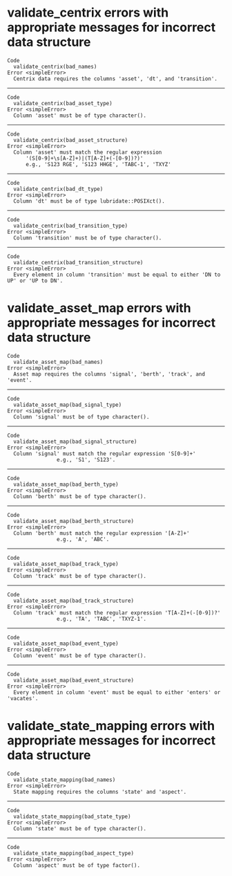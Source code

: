 # validate_centrix errors with appropriate messages for incorrect data structure

    Code
      validate_centrix(bad_names)
    Error <simpleError>
      Centrix data requires the columns 'asset', 'dt', and 'transition'.

---

    Code
      validate_centrix(bad_asset_type)
    Error <simpleError>
      Column 'asset' must be of type character().

---

    Code
      validate_centrix(bad_asset_structure)
    Error <simpleError>
      Column 'asset' must match the regular expression
          '(S[0-9]+\s[A-Z]+)|(T[A-Z]+(-[0-9])?)'
          e.g., 'S123 RGE', 'S123 HHGE', 'TABC-1', 'TXYZ'

---

    Code
      validate_centrix(bad_dt_type)
    Error <simpleError>
      Column 'dt' must be of type lubridate::POSIXct().

---

    Code
      validate_centrix(bad_transition_type)
    Error <simpleError>
      Column 'transition' must be of type character().

---

    Code
      validate_centrix(bad_transition_structure)
    Error <simpleError>
      Every element in column 'transition' must be equal to either 'DN to UP' or 'UP to DN'.

# validate_asset_map errors with appropriate messages for incorrect data structure

    Code
      validate_asset_map(bad_names)
    Error <simpleError>
      Asset map requires the columns 'signal', 'berth', 'track', and 'event'.

---

    Code
      validate_asset_map(bad_signal_type)
    Error <simpleError>
      Column 'signal' must be of type character().

---

    Code
      validate_asset_map(bad_signal_structure)
    Error <simpleError>
      Column 'signal' must match the regular expression 'S[0-9]+'
                    e.g., 'S1', 'S123'.

---

    Code
      validate_asset_map(bad_berth_type)
    Error <simpleError>
      Column 'berth' must be of type character().

---

    Code
      validate_asset_map(bad_berth_structure)
    Error <simpleError>
      Column 'berth' must match the regular expression '[A-Z]+'
                    e.g., 'A', 'ABC'.

---

    Code
      validate_asset_map(bad_track_type)
    Error <simpleError>
      Column 'track' must be of type character().

---

    Code
      validate_asset_map(bad_track_structure)
    Error <simpleError>
      Column 'track' must match the regular expression 'T[A-Z]+(-[0-9])?'
                    e.g., 'TA', 'TABC', 'TXYZ-1'.

---

    Code
      validate_asset_map(bad_event_type)
    Error <simpleError>
      Column 'event' must be of type character().

---

    Code
      validate_asset_map(bad_event_structure)
    Error <simpleError>
      Every element in column 'event' must be equal to either 'enters' or 'vacates'.

# validate_state_mapping errors with appropriate messages for incorrect data structure

    Code
      validate_state_mapping(bad_names)
    Error <simpleError>
      State mapping requires the columns 'state' and 'aspect'.

---

    Code
      validate_state_mapping(bad_state_type)
    Error <simpleError>
      Column 'state' must be of type character().

---

    Code
      validate_state_mapping(bad_aspect_type)
    Error <simpleError>
      Column 'aspect' must be of type factor().


